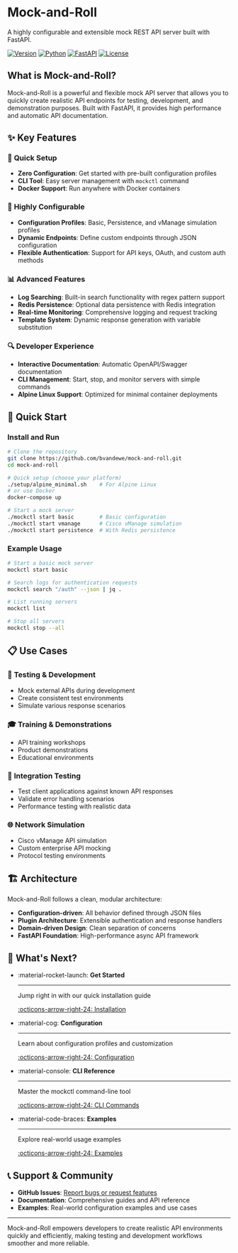 # Mock-and-Roll

A highly configurable and extensible mock REST API server built with FastAPI.

[![Version](https://img.shields.io/badge/version-0.2.0-blue.svg)](https://github.com/bvandewe/mock-and-roll)
[![Python](https://img.shields.io/badge/python-3.8+-blue.svg)](https://python.org)
[![FastAPI](https://img.shields.io/badge/FastAPI-Latest-green.svg)](https://fastapi.tiangolo.com)
[![License](https://img.shields.io/badge/license-MIT-green.svg)](LICENSE)

## What is Mock-and-Roll?

Mock-and-Roll is a powerful and flexible mock API server that allows you to quickly create realistic API endpoints for testing, development, and demonstration purposes. Built with FastAPI, it provides high performance and automatic API documentation.

## ✨ Key Features

### 🚀 **Quick Setup**
- **Zero Configuration**: Get started with pre-built configuration profiles
- **CLI Tool**: Easy server management with `mockctl` command
- **Docker Support**: Run anywhere with Docker containers

### 🔧 **Highly Configurable**
- **Configuration Profiles**: Basic, Persistence, and vManage simulation profiles
- **Dynamic Endpoints**: Define custom endpoints through JSON configuration
- **Flexible Authentication**: Support for API keys, OAuth, and custom auth methods

### 📊 **Advanced Features**
- **Log Searching**: Built-in search functionality with regex pattern support
- **Redis Persistence**: Optional data persistence with Redis integration
- **Real-time Monitoring**: Comprehensive logging and request tracking
- **Template System**: Dynamic response generation with variable substitution

### 🔍 **Developer Experience**
- **Interactive Documentation**: Automatic OpenAPI/Swagger documentation
- **CLI Management**: Start, stop, and monitor servers with simple commands
- **Alpine Linux Support**: Optimized for minimal container deployments

## 🎯 Quick Start

### Install and Run
```bash
# Clone the repository
git clone https://github.com/bvandewe/mock-and-roll.git
cd mock-and-roll

# Quick setup (choose your platform)
./setup/alpine_minimal.sh    # For Alpine Linux
# or use Docker
docker-compose up

# Start a mock server
./mockctl start basic        # Basic configuration
./mockctl start vmanage      # Cisco vManage simulation
./mockctl start persistence  # With Redis persistence
```

### Example Usage
```bash
# Start a basic mock server
mockctl start basic

# Search logs for authentication requests
mockctl search "/auth" --json | jq .

# List running servers
mockctl list

# Stop all servers
mockctl stop --all
```

## 📋 Use Cases

### 🧪 **Testing & Development**
- Mock external APIs during development
- Create consistent test environments
- Simulate various response scenarios

### 🎓 **Training & Demonstrations**
- API training workshops
- Product demonstrations
- Educational environments

### 🔌 **Integration Testing**
- Test client applications against known API responses
- Validate error handling scenarios
- Performance testing with realistic data

### 🌐 **Network Simulation**
- Cisco vManage API simulation
- Custom enterprise API mocking
- Protocol testing environments

## 🏗️ Architecture

Mock-and-Roll follows a clean, modular architecture:

- **Configuration-driven**: All behavior defined through JSON files
- **Plugin Architecture**: Extensible authentication and response handlers
- **Domain-driven Design**: Clean separation of concerns
- **FastAPI Foundation**: High-performance async API framework

## 🚀 What's Next?

<div class="grid cards" markdown>

-   :material-rocket-launch: **Get Started**

    ---

    Jump right in with our quick installation guide

    [:octicons-arrow-right-24: Installation](installation.md)

-   :material-cog: **Configuration**

    ---

    Learn about configuration profiles and customization

    [:octicons-arrow-right-24: Configuration](configuration.md)

-   :material-console: **CLI Reference**

    ---

    Master the mockctl command-line tool

    [:octicons-arrow-right-24: CLI Commands](user-guide/cli-commands.md)

-   :material-code-braces: **Examples**

    ---

    Explore real-world usage examples

    [:octicons-arrow-right-24: Examples](examples/basic-usage.md)

</div>

## 📞 Support & Community

- **GitHub Issues**: [Report bugs or request features](https://github.com/bvandewe/mock-and-roll/issues)
- **Documentation**: Comprehensive guides and API reference
- **Examples**: Real-world configuration examples and use cases

---

Mock-and-Roll empowers developers to create realistic API environments quickly and efficiently, making testing and development workflows smoother and more reliable.
